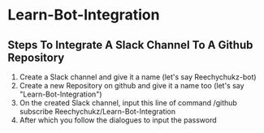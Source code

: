 # Learn-Bot-Integration
## Steps To Integrate A Slack Channel To A Github Repository
1. Create a Slack channel and give it a name (let's say Reechychukz-bot)
2. Create a new Repository on github and give it a name too (let's say "Learn-Bot-Integration")
3. On the created Slack channel, input this line of command
/github subscribe Reechychukz/Learn-Bot-Integration
4. After which you follow the dialogues to input the password
